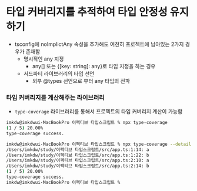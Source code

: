 # 타입 커버리지를 추적하여 타입 안정성 유지하기

- tsconfig에 noImplictAny 속성을 추가해도 여전히 프로젝트에 남아있는 2가지 경우가 존재함
  - 명시적인 any 지정
    - any[] 또는 {[key: string]: any}로 타입 지정을 하는 경우
  - 서드파티 라이브러리의 타입 선언
    - 외부 @types 선언으로 부터 any 타입의 전파

### 타입 커버리지를 계산해주는 라이브러리

- `type-coverage` 라이브러리를 통해서 프로젝트의 타입 커버리지 계산이 가능함

```bash
imkdw@imkdwui-MacBookPro 이펙티브 타입스크립트 % npx type-coverage
(1 / 5) 20.00%
type-coverage success.

imkdw@imkdwui-MacBookPro 이펙티브 타입스크립트 % npx type-coverage --detail
/Users/imkdw/study/이펙티브 타입스크립트/src/app.ts:1:14: a
/Users/imkdw/study/이펙티브 타입스크립트/src/app.ts:1:22: b
/Users/imkdw/study/이펙티브 타입스크립트/src/app.ts:2:10: a
/Users/imkdw/study/이펙티브 타입스크립트/src/app.ts:2:14: b
(1 / 5) 20.00%
type-coverage success.
imkdw@imkdwui-MacBookPro 이펙티브 타입스크립트 %
```
